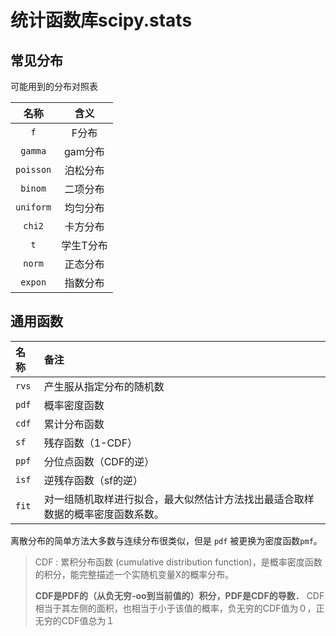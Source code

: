 # 统计函数库scipy.stats

## **常见分布** 

可能用到的分布对照表

|   名称    |   含义    |
| :-------: | :-------: |
|    `f`    |   F分布   |
|  `gamma`  |  gam分布  |
| `poisson` | 泊松分布  |
|  `binom`  | 二项分布  |
| `uniform` | 均匀分布  |
|  `chi2`   | 卡方分布  |
|    `t`    | 学生T分布 |
|  `norm`   | 正态分布  |
|  `expon`  | 指数分布  |

## **通用函数**

| 名称  | 备注                                                         |
| :---- | :----------------------------------------------------------- |
| `rvs` | 产生服从指定分布的随机数                                     |
| `pdf` | 概率密度函数                                                 |
| `cdf` | 累计分布函数                                                 |
| `sf`  | 残存函数（1-CDF）                                            |
| `ppf` | 分位点函数（CDF的逆）                                        |
| `isf` | 逆残存函数（sf的逆）                                         |
| `fit` | 对一组随机取样进行拟合，最大似然估计方法找出最适合取样数据的概率密度函数系数。 |

离散分布的简单方法大多数与连续分布很类似，但是 `pdf` 被更换为密度函数`pmf`。

> CDF : 累积分布函数 (cumulative distribution function)，是概率密度函数的积分，能完整描述一个实随机变量X的概率分布。
>
> **CDF是PDF的（从负无穷-oo到当前值的）积分，PDF是CDF的导数．**
> CDF相当于其左侧的面积，也相当于小于该值的概率，负无穷的CDF值为０，正无穷的CDF值总为１





